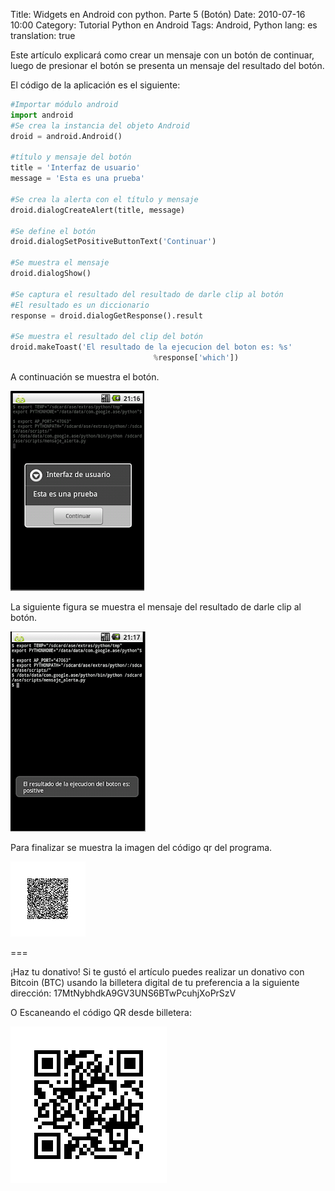 Title: Widgets en Android con python. Parte 5 (Botón)
Date: 2010-07-16 10:00
Category: Tutorial Python en Android
Tags: Android, Python
lang: es
translation: true

Este artículo explicará como crear un mensaje con un botón de continuar, luego de presionar el botón se presenta un mensaje del resultado del botón.

El código de la aplicación es el siguiente:

```python
#Importar módulo android
import android
#Se crea la instancia del objeto Android
droid = android.Android()

#título y mensaje del botón 
title = 'Interfaz de usuario'
message = 'Esta es una prueba'

#Se crea la alerta con el título y mensaje 
droid.dialogCreateAlert(title, message)

#Se define el botón 
droid.dialogSetPositiveButtonText('Continuar')
 
#Se muestra el mensaje 
droid.dialogShow()

#Se captura el resultado del resultado de darle clip al botón
#El resultado es un diccionario
response = droid.dialogGetResponse().result
 
#Se muestra el resultado del clip del botón 
droid.makeToast('El resultado de la ejecucion del boton es: %s' 
                                %response['which'])
```

A continuación se muestra el botón.

![Boton ](./images/mensaje_alerta1.png)

La siguiente figura se muestra el mensaje del resultado de darle clip al botón.

![Boton - Resultado](./images/mensaje_alerta2.png)

Para finalizar se muestra la imagen del código qr del programa.

![Código](./images/mensaje_alerta3.png)


===

¡Haz tu donativo!
Si te gustó el artículo puedes realizar un donativo con Bitcoin (BTC)
usando la billetera digital de tu preferencia a la siguiente
dirección: 17MtNybhdkA9GV3UNS6BTwPcuhjXoPrSzV

O Escaneando el código QR desde billetera:

![17MtNybhdkA9GV3UNS6BTwPcuhjXoPrSzV](./images/17MtNybhdkA9GV3UNS6BTwPcuhjXoPrSzV.png)
